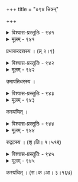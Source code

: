 +++
title = "०९४ चित्रम्"

+++



<details><summary>विश्वास-प्रस्तुतिः - ९४१</summary>

प्रिया सन्निहितैवेयं सङ्कल्पस्थापिता पुरः ।  
दृष्ट्वा दृष्ट्वा लिखाम्य् एनां यदि तत् को’त्र विस्मयः ॥९४१॥
</details>

<details><summary>मूलम् - ९४१</summary>

प्रिया सन्निहितैवेयं सङ्कल्पस्थापिता पुरः ।  
दृष्ट्वा दृष्ट्वा लिखाम्य् एनां यदि तत् को’त्र विस्मयः ॥९४१॥
</details>


प्रभाकरदत्तस्य । (न्न् २।९)  



<details><summary>विश्वास-प्रस्तुतिः - ९४२</summary>

रहसि सततोत्सङ्गन्यासाद् अजस्र … … … …  
… … … … … … मर्षान् नित्यस्तनार्पणकेलिभिः ।  
अनिशचरणोपान्तस्पर्शान् निरन्तरचुम्बनैर्  
अपि खलु तया … … लेख्यैः स चित्रपटीकृतः ॥९४२॥
</details>

<details><summary>मूलम् - ९४२</summary>

रहसि सततोत्सङ्गन्यासाद् अजस्र … … … …  
… … … … … … मर्षान् नित्यस्तनार्पणकेलिभिः ।  
अनिशचरणोपान्तस्पर्शान् निरन्तरचुम्बनैर्  
अपि खलु तया … … लेख्यैः स चित्रपटीकृतः ॥९४२॥
</details>


उमापतिधरस्य ।  



<details><summary>विश्वास-प्रस्तुतिः - ९४३</summary>

मसीयं तूलीयं फलकम् इदम् एष त्वम् अधुना  
जडो’सि स्विन्नो’सि स्खलसि खलु पाणे कथम् इव ।  
अमुष्य प्रावीण्यं कलयसि न किं हन्त मनसो  
विना यत् सामग्रीं सुभगशतम् अग्रे विलिखति ॥९४३॥
</details>

<details><summary>मूलम् - ९४३</summary>

मसीयं तूलीयं फलकम् इदम् एष त्वम् अधुना  
जडो’सि स्विन्नो’सि स्खलसि खलु पाणे कथम् इव ।  
अमुष्य प्रावीण्यं कलयसि न किं हन्त मनसो  
विना यत् सामग्रीं सुभगशतम् अग्रे विलिखति ॥९४३॥
</details>


कस्यचित् ।  



<details><summary>विश्वास-प्रस्तुतिः - ९४४</summary>

चित्रं चित्रगतो’प्य् एष ममालि मदनोपमः ।  
समुन्मूल्य बलाल् लज्जाम् उत्कण्ठयति मानसम् ॥९४४॥
</details>

<details><summary>मूलम् - ९४४</summary>

चित्रं चित्रगतो’प्य् एष ममालि मदनोपमः ।  
समुन्मूल्य बलाल् लज्जाम् उत्कण्ठयति मानसम् ॥९४४॥
</details>


रुद्रटस्य । (शृ।ति। १।५१ब्)  



<details><summary>विश्वास-प्रस्तुतिः - ९४५</summary>

तवालेख्ये कौतूहलतरलतन्वीविरचिते  
न्धायैका चक्रं रचयति सुपर्णासुतम् अपि ।  
अथ स्विद्यत्पाणिस्खलितम् अपमृज्यैतद् अपरा  
करे पौष्पं चापं मकरम् उपरिष्टाच् च लिखति ॥९४५॥
</details>

<details><summary>मूलम् - ९४५</summary>

तवालेख्ये कौतूहलतरलतन्वीविरचिते  
न्धायैका चक्रं रचयति सुपर्णासुतम् अपि ।  
अथ स्विद्यत्पाणिस्खलितम् अपमृज्यैतद् अपरा  
करे पौष्पं चापं मकरम् उपरिष्टाच् च लिखति ॥९४५॥
</details>


कस्यचित् । (स।क।आ। ३।१६७)  
